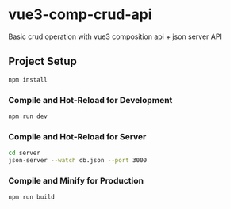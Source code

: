 # vue3-comp-crud-api

Basic crud operation with vue3 composition api + json server API

## Project Setup

```sh
npm install
```

### Compile and Hot-Reload for Development

```sh
npm run dev
```

### Compile and Hot-Reload for Server

```sh
cd server
json-server --watch db.json --port 3000
```

### Compile and Minify for Production

```sh
npm run build
```


 